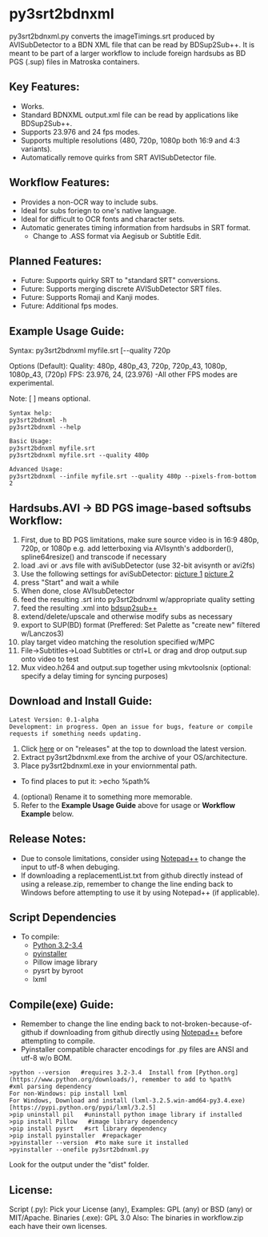 # py3srt2bdnxml

py3srt2bdnxml.py converts the imageTimings.srt produced by AVISubDetector to a BDN XML file that can be read by BDSup2Sub++.
It is meant to be part of a larger workflow to include foreign hardsubs as BD PGS (.sup) files in Matroska containers.

## Key Features:

- Works.
- Standard BDNXML output.xml file can be read by applications like BDSup2Sub++.
- Supports 23.976 and 24 fps modes. 
- Supports multiple resolutions (480, 720p, 1080p both 16:9 and 4:3 variants).
- Automatically remove quirks from SRT AVISubDetector file.

## Workflow Features:

- Provides a non-OCR way to include subs.
- Ideal for subs foriegn to one's native language.
- Ideal for difficult to OCR fonts and character sets.
- Automatic generates timing information from hardsubs in SRT format.
   - Change to .ASS format via Aegisub or Subtitle Edit.

## Planned Features:

- Future: Supports quirky SRT to "standard SRT" conversions.
- Future: Supports merging discrete AVISubDetector SRT files.
- Future: Supports Romaji and Kanji modes.
- Future: Additional fps modes.

## Example Usage Guide:

Syntax: py3srt2bdnxml myfile.srt [--quality  720p

Options (Default):
Quality: 480p, 480p_43, 720p, 720p_43, 1080p, 1080p_43, (720p)
FPS: 23.976, 24, (23.976) -All other FPS modes are experimental.


Note: [ ] means optional.

```
Syntax help:
py3srt2bdnxml -h
py3srt2bdnxml --help

Basic Usage:
py3srt2bdnxml myfile.srt
py3srt2bdnxml myfile.srt --quality 480p

Advanced Usage:
py3srt2bdnxml --infile myfile.srt --quality 480p --pixels-from-bottom 2

```

## Hardsubs.AVI -> BD PGS image-based softsubs Workflow:

1. First, due to BD PGS limitations, make sure source video is in 16:9 480p, 720p, or 1080p
e.g. add letterboxing via AVIsynth's addborder(), spline64resize() and transcode if necessary
2. load .avi or .avs file with aviSubDetector (use 32-bit avisynth or avi2fs)
3. Use the following settings for aviSubDetector:
[picture 1]()
[picture 2]()
4. press "Start" and wait a while
5. When done, close AVIsubDetector
6. feed the resulting .srt into py3srt2bdnxml w/appropriate quality setting
7. feed the resulting .xml into [bdsup2sub++](bdsup2sub++1.0.2_win32.exe)
8. extend/delete/upscale and otherwise modify subs as necessary
9. export to SUP(BD) format (Preffered: Set Palette as "create new" filtered w/Lanczos3)
10. play target video matching the resolution specified w/MPC
11. File->Subtitles->Load Subtitles or ctrl+L or drag and drop output.sup onto video to test
12. Mux video.h264 and output.sup together using mkvtoolsnix (optional: specify a delay timing for syncing purposes)

## Download and Install Guide:
```
Latest Version: 0.1-alpha
Development: in progress. Open an issue for bugs, feature or compile requests if something needs updating.
```
1. Click [here](//github.com/gdiaz384/py3srt2bdnxml/releases) or on "releases" at the top to download the latest version.
2. Extract py3srt2bdnxml.exe from the archive of your OS/architecture.
3. Place py3srt2bdnxml.exe in your enviornmental path.
  - To find places to put it: >echo %path%
4. (optional) Rename it to something more memorable.
6. Refer to the **Example Usage Guide** above for usage or **Workflow Example** below.

## Release Notes:
- Due to console limitations, consider using [Notepad++](//notepad-plus-plus.org/download) to change the input to utf-8 when debuging.
- If downloading a replacementList.txt from github directly instead of using a release.zip, remember to change the line ending back to Windows before attempting to use it by using Notepad++ (if applicable).

## Script Dependencies
- To compile: 
   - [Python 3.2-3.4](//www.python.org/downloads)
   - [pyinstaller](http://www.pyinstaller.org)
   - Pillow image library
   - pysrt by byroot
   - lxml

## Compile(exe) Guide:

- Remember to change the line ending back to not-broken-because-of-github if downloading from github directly using [Notepad++](//notepad-plus-plus.org/download) before attempting to compile. 
- Pyinstaller compatible character encodings for .py files are ANSI and utf-8 w/o BOM.

```
>python --version   #requires 3.2-3.4  Install from [Python.org](https://www.python.org/downloads/), remember to add to %path%
#xml parsing dependency
For non-Windows: pip install lxml
For Windows, Download and install (lxml-3.2.5.win-amd64-py3.4.exe)[https://pypi.python.org/pypi/lxml/3.2.5]
>pip uninstall pil   #uninstall python image library if installed
>pip install Pillow   #image library dependency
>pip install pysrt   #srt library dependency
>pip install pyinstaller  #repackager
>pyinstaller --version  #to make sure it installed
>pyinstaller --onefile py3srt2bdnxml.py
```
Look for the output under the "dist" folder.

## License:

Script (.py): Pick your License (any), Examples: GPL (any) or BSD (any) or MIT/Apache.
Binaries (.exe): GPL 3.0
Also: The binaries in workflow.zip each have their own licenses.
